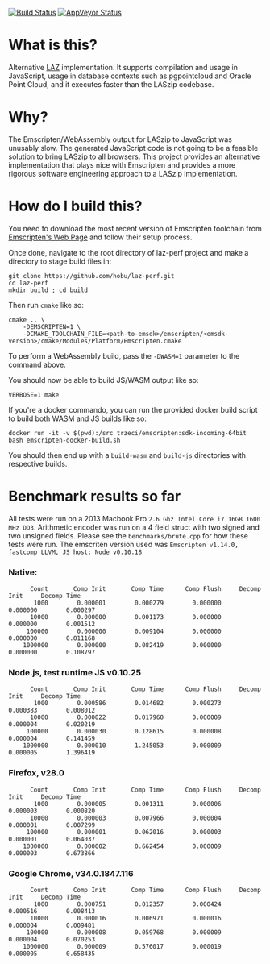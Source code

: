 [![Build Status](https://travis-ci.org/hobu/laz-perf.svg?branch=master)](https://travis-ci.org/hobu/laz-perf)
[![AppVeyor Status](https://ci.appveyor.com/api/projects/status/o3qv0njdw5hvk47f)](https://ci.appveyor.com/project/hobu/laz-perf/)

# What is this?
Alternative [LAZ](http://laszip.org) implementation. It supports compilation and usage
in JavaScript, usage in database contexts such as pgpointcloud and Oracle Point Cloud, and
it executes faster than the LASzip codebase.

# Why?
The Emscripten/WebAssembly output for LASzip to JavaScript was unusably slow.  The generated
JavaScript code is not going to be a feasible solution to bring LASzip to all
browsers.  This project provides an alternative implementation that plays
nice with Emscripten and provides a more rigorous software engineering approach
to a LASzip implementation.

# How do I build this?
You need to download the most recent version of Emscripten toolchain from [Emscripten's Web Page](http://kripken.github.io/emscripten-site/docs/getting_started/downloads.html) and follow their setup process.

Once done, navigate to the root directory of laz-perf project and make a directory to stage build files in:

    git clone https://github.com/hobu/laz-perf.git 
    cd laz-perf
    mkdir build ; cd build

Then run `cmake` like so:

    cmake .. \
        -DEMSCRIPTEN=1 \
        -DCMAKE_TOOLCHAIN_FILE=<path-to-emsdk>/emscripten/<emsdk-version>/cmake/Modules/Platform/Emscripten.cmake

To perform a WebAssembly build, pass the `-DWASM=1` parameter to the command above.

You should now be able to build JS/WASM output like so:

    VERBOSE=1 make


If you're a docker commando, you can run the provided docker build script to build both WASM and JS builds like so:

    docker run -it -v $(pwd):/src trzeci/emscripten:sdk-incoming-64bit bash emscripten-docker-build.sh

You should then end up with a `build-wasm` and `build-js` directories with respective builds.


# Benchmark results so far

All tests were run on a 2013 Macbook Pro `2.6 Ghz Intel Core i7 16GB 1600 MHz DD3`.  Arithmetic encoder was run on a 4 field struct with two signed and two unsigned fields.  Please see the `benchmarks/brute.cpp` for how these tests were run.  The emscriten version used was `Emscripten v1.14.0, fastcomp LLVM, JS host: Node v0.10.18`

### Native:

          Count       Comp Init       Comp Time      Comp Flush     Decomp Init     Decomp Time
           1000        0.000001        0.000279        0.000000        0.000000        0.000297
          10000        0.000000        0.001173        0.000000        0.000000        0.001512
         100000        0.000000        0.009104        0.000000        0.000000        0.011168
        1000000        0.000000        0.082419        0.000000        0.000000        0.108797

### Node.js, test runtime JS v0.10.25

          Count       Comp Init       Comp Time      Comp Flush     Decomp Init     Decomp Time
           1000        0.000586        0.014682        0.000273        0.000383        0.008012
          10000        0.000022        0.017960        0.000009        0.000004        0.020219
         100000        0.000030        0.128615        0.000008        0.000004        0.141459
        1000000        0.000010        1.245053        0.000009        0.000005        1.396419

### Firefox, v28.0
          Count       Comp Init       Comp Time      Comp Flush     Decomp Init     Decomp Time
           1000        0.000005        0.001311        0.000006        0.000003        0.000820
          10000        0.000003        0.007966        0.000004        0.000001        0.007299
         100000        0.000001        0.062016        0.000003        0.000001        0.064037
        1000000        0.000002        0.662454        0.000009        0.000003        0.673866

### Google Chrome, v34.0.1847.116

          Count       Comp Init       Comp Time      Comp Flush     Decomp Init     Decomp Time
           1000        0.000751        0.012357        0.000424        0.000516        0.008413
          10000        0.000016        0.006971        0.000016        0.000004        0.009481
         100000        0.000008        0.059768        0.000009        0.000004        0.070253
        1000000        0.000009        0.576017        0.000019        0.000005        0.658435
